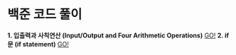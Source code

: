 # 백준 코드 풀이

**1. 입출력과 사칙연산 (Input/Output and Four Arithmetic Operations)** [GO!](https://www.acmicpc.net/step/1)
**2. if문 (if statement)** [GO!](https://www.acmicpc.net/step/4)
